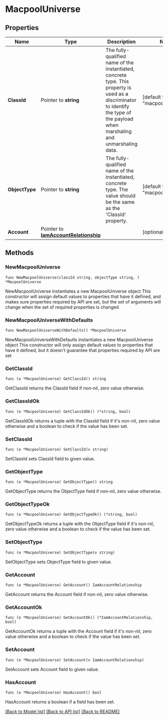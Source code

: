 # MacpoolUniverse

## Properties

Name | Type | Description | Notes
------------ | ------------- | ------------- | -------------
**ClassId** | Pointer to **string** | The fully-qualified name of the instantiated, concrete type. This property is used as a discriminator to identify the type of the payload when marshaling and unmarshaling data. | [default to "macpool.Universe"]
**ObjectType** | Pointer to **string** | The fully-qualified name of the instantiated, concrete type. The value should be the same as the &#39;ClassId&#39; property. | [default to "macpool.Universe"]
**Account** | Pointer to [**IamAccountRelationship**](iam.Account.Relationship.md) |  | [optional] 

## Methods

### NewMacpoolUniverse

`func NewMacpoolUniverse(classId string, objectType string, ) *MacpoolUniverse`

NewMacpoolUniverse instantiates a new MacpoolUniverse object
This constructor will assign default values to properties that have it defined,
and makes sure properties required by API are set, but the set of arguments
will change when the set of required properties is changed

### NewMacpoolUniverseWithDefaults

`func NewMacpoolUniverseWithDefaults() *MacpoolUniverse`

NewMacpoolUniverseWithDefaults instantiates a new MacpoolUniverse object
This constructor will only assign default values to properties that have it defined,
but it doesn't guarantee that properties required by API are set

### GetClassId

`func (o *MacpoolUniverse) GetClassId() string`

GetClassId returns the ClassId field if non-nil, zero value otherwise.

### GetClassIdOk

`func (o *MacpoolUniverse) GetClassIdOk() (*string, bool)`

GetClassIdOk returns a tuple with the ClassId field if it's non-nil, zero value otherwise
and a boolean to check if the value has been set.

### SetClassId

`func (o *MacpoolUniverse) SetClassId(v string)`

SetClassId sets ClassId field to given value.


### GetObjectType

`func (o *MacpoolUniverse) GetObjectType() string`

GetObjectType returns the ObjectType field if non-nil, zero value otherwise.

### GetObjectTypeOk

`func (o *MacpoolUniverse) GetObjectTypeOk() (*string, bool)`

GetObjectTypeOk returns a tuple with the ObjectType field if it's non-nil, zero value otherwise
and a boolean to check if the value has been set.

### SetObjectType

`func (o *MacpoolUniverse) SetObjectType(v string)`

SetObjectType sets ObjectType field to given value.


### GetAccount

`func (o *MacpoolUniverse) GetAccount() IamAccountRelationship`

GetAccount returns the Account field if non-nil, zero value otherwise.

### GetAccountOk

`func (o *MacpoolUniverse) GetAccountOk() (*IamAccountRelationship, bool)`

GetAccountOk returns a tuple with the Account field if it's non-nil, zero value otherwise
and a boolean to check if the value has been set.

### SetAccount

`func (o *MacpoolUniverse) SetAccount(v IamAccountRelationship)`

SetAccount sets Account field to given value.

### HasAccount

`func (o *MacpoolUniverse) HasAccount() bool`

HasAccount returns a boolean if a field has been set.


[[Back to Model list]](../README.md#documentation-for-models) [[Back to API list]](../README.md#documentation-for-api-endpoints) [[Back to README]](../README.md)


